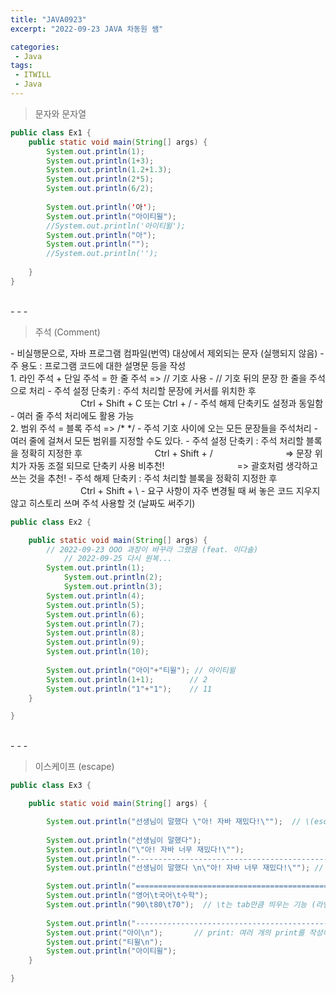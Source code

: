 ```yaml
---
title: "JAVA0923"
excerpt: "2022-09-23 JAVA 차동원 쌤"

categories:
 - Java
tags:
 - ITWILL
 - Java
---
```

> 문자와 문자열    

```java
public class Ex1 {
	public static void main(String[] args) {
		System.out.println(1);
		System.out.println(1+3);
		System.out.println(1.2+1.3);
		System.out.println(2*5);
		System.out.println(6/2);
		
		System.out.println('아');
		System.out.println("아이티윌");
		//System.out.println('아이티윌');
		System.out.println("아");
		System.out.println("");
		//System.out.println('');
		
	}
}   
```
<br>
- - -
<Blockquote> 주석 (Comment) </Blockquote>
 - 비실행문으로, 자바 프로그램 컴파일(번역) 대상에서 제외되는 문자 (실행되지 않음)    
 - 주 용도 : 프로그램 코드에 대한 설명문 등을 작성     
<br>  
 1. 라인 주석 + 단일 주석 = 한 줄 주석 => // 기호 사용   
     - // 기호 뒤의 문장 한 줄을 주석으로 처리   
     - 주석 설정 단축키 : 주석 처리할 문장에 커서를 위치한 후   
　　　　　　　　Ctrl + Shift + C 또는 Ctrl + /     
     - 주석 해제 단축키도 설정과 동일함   
     - 여러 줄 주석 처리에도 활용 가능   
<br>
 2. 범위 주석 = 블록 주석 => /* */   
     - 주석 기호 사이에 오는 모든 문장들을 주석처리  
     - 여러 줄에 걸쳐서 모든 범위를 지정할 수도 있다.   
     - 주석 설정 단축키 : 주석 처리할 블록을 정확히 지정한 후    
　　　　　　　　Ctrl + Shift + /     
　　　　　　　　=> 문장 위치가 자동 조절 되므로 단축키 사용 비추천!    
　　　　　　　　=> 괄호처럼 생각하고 쓰는 것을 추천!      
     - 주석 해제 단축키 : 주석 처리할 블록을 정확히 지정한 후    
　　　　　　　　Ctrl + Shift + \    
     - 요구 사항이 자주 변경될 때 써 놓은 코드 지우지 않고 히스토리 쓰며 주석 사용할 것 (날짜도 써주기)    
<br>

```java   
public class Ex2 {

	public static void main(String[] args) {
		// 2022-09-23 OOO 과장이 바꾸라 그랬음 (feat. 이다솔)
	     	// 2022-09-25 다시 원복...	
	  	System.out.println(1);
	    	System.out.println(2);
	    	System.out.println(3);
		System.out.println(4);
		System.out.println(5);
		System.out.println(6);
		System.out.println(7);
		System.out.println(8);
		System.out.println(9);
		System.out.println(10);
		
	 	System.out.println("아이"+"티윌"); // 아이티윌
		System.out.println(1+1);		// 2
		System.out.println("1"+"1");    // 11
	}

}
```    
<br>
- - -
<Blockquote> 이스케이프 (escape) </Blockquote>

```java   
public class Ex3 {

	public static void main(String[] args) {

		System.out.println("선생님이 말했다 \"아! 자바 재밌다!\"");  // \(escape)다음은 무조건 문자로 인식
		
		System.out.println("선생님이 말했다");
		System.out.println("\"아! 자바 너무 재밌다!\"");
		System.out.println("----------------------------------------------");
		System.out.println("선생님이 말했다 \n\"아! 자바 너무 재밌다!\"");	// \n은 묶어서 줄바꿈

		System.out.println("=============================================");
		System.out.println("영어\t국어\t수학");
		System.out.println("90\t80\t70");  // \t는 tab만큼 띄우는 기능 (라인을 맞춰줌)
		
		System.out.println("---------------------------------------------");
		System.out.print("아이\n");		// print: 여러 개의 print를 작성하더라도 줄 바뀌지 않음
		System.out.print("티윌\n");
		System.out.println("아이티윌");
	}

}
```
